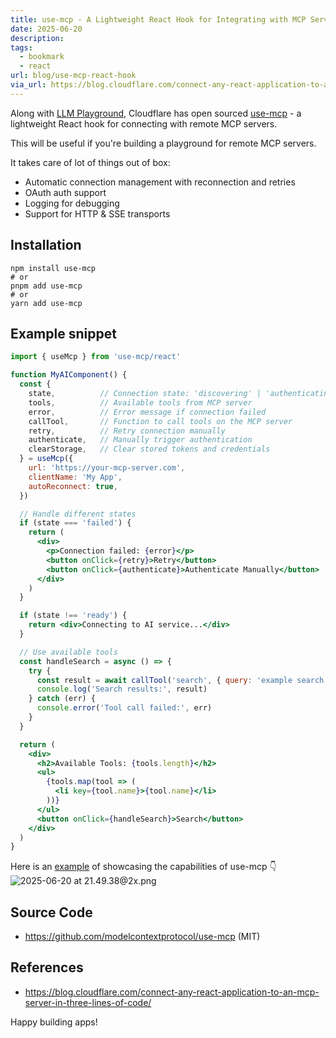 ```yaml
---
title: use-mcp - A Lightweight React Hook for Integrating with MCP Servers
date: 2025-06-20
description: 
tags:
  - bookmark
  - react
url: blog/use-mcp-react-hook
via_url: https://blog.cloudflare.com/connect-any-react-application-to-an-mcp-server-in-three-lines-of-code/
---
```

Along with [LLM Playground](https://playground.ai.cloudflare.com/), Cloudflare has open sourced [use-mcp](https://github.com/modelcontextprotocol/use-mcp) - a lightweight React hook for connecting with remote MCP servers.

This will be useful if you're building a playground for remote MCP servers.

It takes care of lot of things out of box:
- Automatic connection management with reconnection and retries
- OAuth auth support
- Logging for debugging
- Support for HTTP & SSE transports

## Installation
```shell
npm install use-mcp
# or
pnpm add use-mcp
# or
yarn add use-mcp
```

## Example snippet
```jsx
import { useMcp } from 'use-mcp/react'

function MyAIComponent() {
  const {
    state,          // Connection state: 'discovering' | 'authenticating' | 'connecting' | 'loading' | 'ready' | 'failed'
    tools,          // Available tools from MCP server
    error,          // Error message if connection failed
    callTool,       // Function to call tools on the MCP server
    retry,          // Retry connection manually
    authenticate,   // Manually trigger authentication
    clearStorage,   // Clear stored tokens and credentials
  } = useMcp({
    url: 'https://your-mcp-server.com',
    clientName: 'My App',
    autoReconnect: true,
  })

  // Handle different states
  if (state === 'failed') {
    return (
      <div>
        <p>Connection failed: {error}</p>
        <button onClick={retry}>Retry</button>
        <button onClick={authenticate}>Authenticate Manually</button>
      </div>
    )
  }

  if (state !== 'ready') {
    return <div>Connecting to AI service...</div>
  }

  // Use available tools
  const handleSearch = async () => {
    try {
      const result = await callTool('search', { query: 'example search' })
      console.log('Search results:', result)
    } catch (err) {
      console.error('Tool call failed:', err)
    }
  }

  return (
    <div>
      <h2>Available Tools: {tools.length}</h2>
      <ul>
        {tools.map(tool => (
          <li key={tool.name}>{tool.name}</li>
        ))}
      </ul>
      <button onClick={handleSearch}>Search</button>
    </div>
  )
}
```

Here is an [example](https://inspector.use-mcp.dev/) of showcasing the capabilities of use-mcp 👇
![2025-06-20 at 21.49.38@2x.png](https://images.nesin.io/f_auto,q_auto/qblog/AIEngineerGuide/images/2025-06/2025-06-20-at-21.49.38-at-2x.png)

## Source Code
- https://github.com/modelcontextprotocol/use-mcp (MIT)
## References
- https://blog.cloudflare.com/connect-any-react-application-to-an-mcp-server-in-three-lines-of-code/

Happy building apps!

